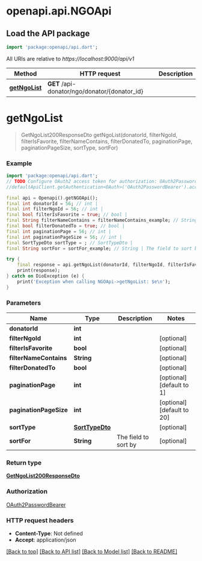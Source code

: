 # openapi.api.NGOApi

## Load the API package
```dart
import 'package:openapi/api.dart';
```

All URIs are relative to *https://localhost:9000/api/v1*

Method | HTTP request | Description
------------- | ------------- | -------------
[**getNgoList**](NGOApi.md#getngolist) | **GET** /api-donator/ngo/donator/{donator_id} | 


# **getNgoList**
> GetNgoList200ResponseDto getNgoList(donatorId, filterNgoId, filterIsFavorite, filterNameContains, filterDonatedTo, paginationPage, paginationPageSize, sortType, sortFor)



### Example
```dart
import 'package:openapi/api.dart';
// TODO Configure OAuth2 access token for authorization: OAuth2PasswordBearer
//defaultApiClient.getAuthentication<OAuth>('OAuth2PasswordBearer').accessToken = 'YOUR_ACCESS_TOKEN';

final api = Openapi().getNGOApi();
final int donatorId = 56; // int | 
final int filterNgoId = 56; // int | 
final bool filterIsFavorite = true; // bool | 
final String filterNameContains = filterNameContains_example; // String | 
final bool filterDonatedTo = true; // bool | 
final int paginationPage = 56; // int | 
final int paginationPageSize = 56; // int | 
final SortTypeDto sortType = ; // SortTypeDto | 
final String sortFor = sortFor_example; // String | The field to sort by

try {
    final response = api.getNgoList(donatorId, filterNgoId, filterIsFavorite, filterNameContains, filterDonatedTo, paginationPage, paginationPageSize, sortType, sortFor);
    print(response);
} catch on DioException (e) {
    print('Exception when calling NGOApi->getNgoList: $e\n');
}
```

### Parameters

Name | Type | Description  | Notes
------------- | ------------- | ------------- | -------------
 **donatorId** | **int**|  | 
 **filterNgoId** | **int**|  | [optional] 
 **filterIsFavorite** | **bool**|  | [optional] 
 **filterNameContains** | **String**|  | [optional] 
 **filterDonatedTo** | **bool**|  | [optional] 
 **paginationPage** | **int**|  | [optional] [default to 1]
 **paginationPageSize** | **int**|  | [optional] [default to 20]
 **sortType** | [**SortTypeDto**](.md)|  | [optional] 
 **sortFor** | **String**| The field to sort by | [optional] 

### Return type

[**GetNgoList200ResponseDto**](GetNgoList200ResponseDto.md)

### Authorization

[OAuth2PasswordBearer](../README.md#OAuth2PasswordBearer)

### HTTP request headers

 - **Content-Type**: Not defined
 - **Accept**: application/json

[[Back to top]](#) [[Back to API list]](../README.md#documentation-for-api-endpoints) [[Back to Model list]](../README.md#documentation-for-models) [[Back to README]](../README.md)

